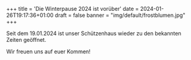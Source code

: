 +++
title = 'Die Winterpause 2024 ist vorüber'
date = 2024-01-26T19:17:36+01:00
draft = false
banner = "img/default/frostblumen.jpg"
+++

Seit dem 19.01.2024 ist unser Schützenhaus wieder zu den bekannten Zeiten geöffnet.

Wir freuen uns auf euer Kommen!